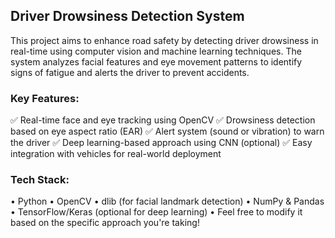 ## Driver Drowsiness Detection System
This project aims to enhance road safety by detecting driver drowsiness in real-time using computer vision and machine learning techniques. The system analyzes facial features and eye movement patterns to identify signs of fatigue and alerts the driver to prevent accidents.

### Key Features:
✅ Real-time face and eye tracking using OpenCV
✅ Drowsiness detection based on eye aspect ratio (EAR)
✅ Alert system (sound or vibration) to warn the driver
✅ Deep learning-based approach using CNN (optional)
✅ Easy integration with vehicles for real-world deployment

### Tech Stack:
• Python
• OpenCV
• dlib (for facial landmark detection)
• NumPy & Pandas
• TensorFlow/Keras (optional for deep learning)
• Feel free to modify it based on the specific approach you're taking! 
